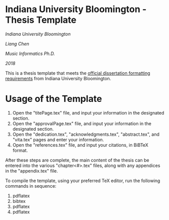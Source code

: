# Indiana University Bloomington - Thesis Template

*Indiana University Bloomington*

*Liang Chen*

*Music Informatics Ph.D.*

*2018*

This is a thesis template that meets the [official dissertation formatting requirements](https://graduate.indiana.edu/thesis-dissertation/formatting/doctoral.html) from Indiana University Bloomington.

# Usage of the Template

1. Open the "titePage.tex" file, and input your information in the designated section.
2. Open the "approvalPage.tex" file, and input your information in the designated section.
3. Open the "dedication.tex", "acknowledgments.tex", "abstract.tex", and "vita.tex" pages and enter your information.
4. Open the "references.tex" file, and input your citations, in BiBTeX format.

After these steps are complete, the main content of the thesis can be entered into the various "chapter<#>.tex" files, along with any appendices in the "appendix.tex" file.

To compile the template, using your preferred TeX editor, run the following commands in sequence:

1. pdflatex
2. bibtex
3. pdflatex
4. pdflatex
